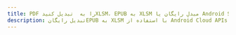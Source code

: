 ---title: PDF را به  تبدیل کنیدXLSM، EPUB به XLSM مبدل رایگان یا Android SDKdescription: تبدیل رایگانEPUB به XLSM با استفاده از Android Cloud APIs & SDK همچنین اسناد PDF را در Cloud ایجاد، ویرایش و رندر کنید.---